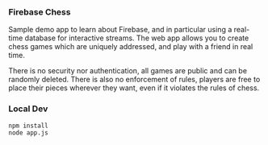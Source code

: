 ### Firebase Chess

Sample demo app to learn about Firebase, and in particular using a real-time database for interactive streams.
The web app allows you to create chess games which are uniquely addressed, and play with a friend in real time.

There is no security nor authentication, all games are public and can be randomly deleted. There is also no
enforcement of rules, players are free to place their pieces wherever they want, even if it violates the rules
of chess.

### Local Dev

```
npm install
node app.js
```

### 
